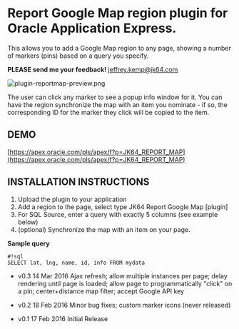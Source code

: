# Report Google Map region plugin for Oracle Application Express. #

This allows you to add a Google Map region to any page, showing a number of markers (pins) based on a query you specify.

**PLEASE send me your feedback!** [jeffrey.kemp@jk64.com](mailto:jeffrey.kemp@jk64.com)

![plugin-reportmap-preview.png](https://raw.githubusercontent.com/jeffreykemp/jk64-plugin-reportmap/master/plugin-reportmap-preview.png)

The user can click any marker to see a popup info window for it. You can have the region synchronize the map with an item you nominate - if so, the corresponding ID for the marker they click will be copied to the item.

## DEMO ##

[https://apex.oracle.com/pls/apex/f?p=JK64_REPORT_MAP](https://apex.oracle.com/pls/apex/f?p=JK64_REPORT_MAP)

## INSTALLATION INSTRUCTIONS ##

1. Upload the plugin to your application
2. Add a region to the page, select type JK64 Report Google Map [plugin]
3. For SQL Source, enter a query with exactly 5 columns (see example below)
3. (optional) Synchronize the map with an item on your page.

**Sample query**

```
#!sql
SELECT lat, lng, name, id, info FROM mydata
```

* v0.3 14 Mar 2016 Ajax refresh; allow multiple instances per page; delay rendering until page is loaded; allow page to programmatically "click" on a pin; center+distance map filter; accept Google API key

* v0.2 18 Feb 2016 Minor bug fixes; custom marker icons (never released)

* v0.1 17 Feb 2016 Initial Release